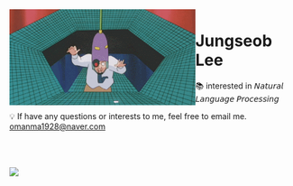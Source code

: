 <a href="https://github.com/js-lee-AI/js-lee-AI">
 <img align="left" src="https://github.com/js-lee-AI/js-lee-AI/blob/master/gifs/Specialist.gif" width=330>
</a>

# Jungseob Lee

📚 interested in 𝘕𝘢𝘵𝘶𝘳𝘢𝘭 𝘓𝘢𝘯𝘨𝘶𝘢𝘨𝘦 𝘗𝘳𝘰𝘤𝘦𝘴𝘴𝘪𝘯𝘨

💡 If have any questions or interests to me, feel free to email me.
[omanma1928@naver.com](omanma1928@naver.com)

<br><br>

<a href="https://github.com/js-lee-AI/js-lee-AI">
 <img align="center" src="https://github-readme-stats.vercel.app/api?username=js-lee-ai&show_icons=true&theme=monokai"/>
</a>

<!-- ![my github stats](https://github-readme-stats.vercel.app/api?username=js-lee-ai&show_icons=true&theme=monokai) -->
